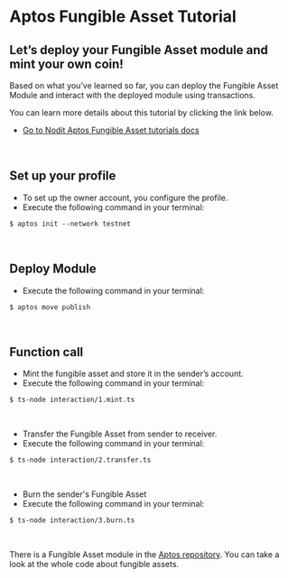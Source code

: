 # Aptos Fungible Asset Tutorial

## Let’s deploy your Fungible Asset module and mint your own coin!

Based on what you’ve learned so far, you can deploy the Fungible Asset Module and interact with the deployed module using transactions.

You can learn more details about this tutorial by clicking the link below.

- [Go to Nodit Aptos Fungible Asset tutorials docs](https://developer.nodit.io/docs/fungible-asset)

<br>

## Set up your profile

- To set up the owner account, you configure the profile.
- Execute the following command in your terminal:

```
$ aptos init --network testnet
```

<br>

## Deploy Module

- Execute the following command in your terminal:

```
$ aptos move publish
```

<br>

## Function call

- Mint the fungible asset and store it in the sender’s account.
- Execute the following command in your terminal:

```
$ ts-node interaction/1.mint.ts
```

<br>

- Transfer the Fungible Asset from sender to receiver.
- Execute the following command in your terminal:

```
$ ts-node interaction/2.transfer.ts
```

<br>

- Burn the sender's Fungible Asset
- Execute the following command in your terminal:

```
$ ts-node interaction/3.burn.ts
```

<br>

There is a Fungible Asset module in the [Aptos repository](https://github.com/aptos-labs/aptos-core/blob/main/aptos-move/move-examples/fungible_asset/fa_coin/sources/FACoin.move). You can take a look at the whole code about fungible assets.
